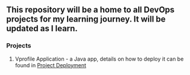 ## This repository will be a home to all DevOps projects for my learning journey. It will be updated as I learn.

### Projects

1. Vprofile Application - a Java app, details on how to deploy it can be found in [Project Deployment](/vprofile-local-env/project-deploy-details.md)
